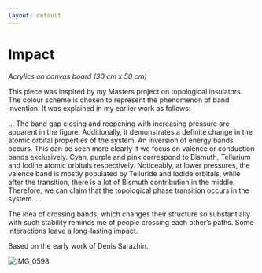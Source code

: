 ```yaml
---
layout: default
---
```


# Impact
_Acrylics on canvas board (30 cm x 50 cm)_

This piece was inspired by my Masters project on topological insulators. The colour
scheme is chosen to represent the phenomenon of band invention. It was explained in my
earlier work as follows:

... The band gap closing and reopening with increasing pressure are apparent in the figure. 
Additionally, it demonstrates a definite change in the atomic orbital properties of
the system. An inversion of energy bands occurs. This can be seen more clearly if we
focus on valence or conduction bands exclusively. Cyan, purple and pink correspond to
Bismuth, Tellurium and Iodine atomic orbitals respectively. Noticeably, at lower pressures, 
the valence band is mostly populated by Telluride and Iodide orbitals, while after
the transition, there is a lot of Bismuth contribution in the middle. Therefore, we can
claim that the topological phase transition occurs in the system. ...

The idea of crossing bands, which changes their structure so substantially with such
stability reminds me of people crossing each other’s paths. Some interactions leave a
long-lasting impact.

Based on the early work of Denis Sarazhin.

![IMG_0598](https://github.com/KsenijaKovalenka/ksenijakovalenka.github.io/assets/83072550/52c4bfce-434f-4fbf-866f-02cc0980df98)
